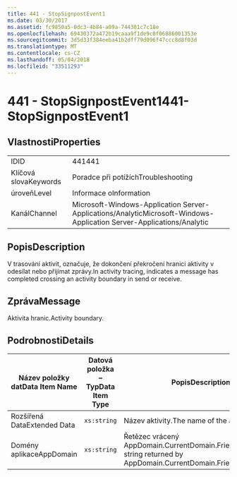 ```yaml
---
title: 441 - StopSignpostEvent1
ms.date: 03/30/2017
ms.assetid: fc9850a5-0dc3-4b84-a09a-744301c7c18e
ms.openlocfilehash: 69430372a472b19caaa9f1de9c0f06886001353e
ms.sourcegitcommit: 3d5d33f384eeba41b2dff79d096f47ccc8d8f03d
ms.translationtype: MT
ms.contentlocale: cs-CZ
ms.lasthandoff: 05/04/2018
ms.locfileid: "33511293"
---
```

# <a name="441--stopsignpostevent1"></a><span data-ttu-id="d9ce4-102">441 - StopSignpostEvent1</span><span class="sxs-lookup"><span data-stu-id="d9ce4-102">441- StopSignpostEvent1</span></span>
## <a name="properties"></a><span data-ttu-id="d9ce4-103">Vlastnosti</span><span class="sxs-lookup"><span data-stu-id="d9ce4-103">Properties</span></span>  
  
|||  
|-|-|  
|<span data-ttu-id="d9ce4-104">ID</span><span class="sxs-lookup"><span data-stu-id="d9ce4-104">ID</span></span>|<span data-ttu-id="d9ce4-105">441</span><span class="sxs-lookup"><span data-stu-id="d9ce4-105">441</span></span>|  
|<span data-ttu-id="d9ce4-106">Klíčová slova</span><span class="sxs-lookup"><span data-stu-id="d9ce4-106">Keywords</span></span>|<span data-ttu-id="d9ce4-107">Poradce při potížích</span><span class="sxs-lookup"><span data-stu-id="d9ce4-107">Troubleshooting</span></span>|  
|<span data-ttu-id="d9ce4-108">úroveň</span><span class="sxs-lookup"><span data-stu-id="d9ce4-108">Level</span></span>|<span data-ttu-id="d9ce4-109">Informace o</span><span class="sxs-lookup"><span data-stu-id="d9ce4-109">Information</span></span>|  
|<span data-ttu-id="d9ce4-110">Kanál</span><span class="sxs-lookup"><span data-stu-id="d9ce4-110">Channel</span></span>|<span data-ttu-id="d9ce4-111">Microsoft-Windows-Application Server-Applications/Analytic</span><span class="sxs-lookup"><span data-stu-id="d9ce4-111">Microsoft-Windows-Application Server-Applications/Analytic</span></span>|  
  
## <a name="description"></a><span data-ttu-id="d9ce4-112">Popis</span><span class="sxs-lookup"><span data-stu-id="d9ce4-112">Description</span></span>  
 <span data-ttu-id="d9ce4-113">V trasování aktivit, označuje, že dokončení překročení hranici aktivity v odesílat nebo přijímat zprávy.</span><span class="sxs-lookup"><span data-stu-id="d9ce4-113">In activity tracing, indicates a message has completed crossing an activity boundary in send or receive.</span></span>  
  
## <a name="message"></a><span data-ttu-id="d9ce4-114">Zpráva</span><span class="sxs-lookup"><span data-stu-id="d9ce4-114">Message</span></span>  
 <span data-ttu-id="d9ce4-115">Aktivita hranic.</span><span class="sxs-lookup"><span data-stu-id="d9ce4-115">Activity boundary.</span></span>  
  
## <a name="details"></a><span data-ttu-id="d9ce4-116">Podrobnosti</span><span class="sxs-lookup"><span data-stu-id="d9ce4-116">Details</span></span>  
  
|<span data-ttu-id="d9ce4-117">Název položky dat</span><span class="sxs-lookup"><span data-stu-id="d9ce4-117">Data Item Name</span></span>|<span data-ttu-id="d9ce4-118">Datová položka – Typ</span><span class="sxs-lookup"><span data-stu-id="d9ce4-118">Data Item Type</span></span>|<span data-ttu-id="d9ce4-119">Popis</span><span class="sxs-lookup"><span data-stu-id="d9ce4-119">Description</span></span>|  
|--------------------|--------------------|-----------------|  
|<span data-ttu-id="d9ce4-120">Rozšířená Data</span><span class="sxs-lookup"><span data-stu-id="d9ce4-120">Extended Data</span></span>|`xs:string`|<span data-ttu-id="d9ce4-121">Název aktivity.</span><span class="sxs-lookup"><span data-stu-id="d9ce4-121">The name of the activity.</span></span>|  
|<span data-ttu-id="d9ce4-122">Domény aplikace</span><span class="sxs-lookup"><span data-stu-id="d9ce4-122">AppDomain</span></span>|`xs:string`|<span data-ttu-id="d9ce4-123">Řetězec vrácený AppDomain.CurrentDomain.FriendlyName.</span><span class="sxs-lookup"><span data-stu-id="d9ce4-123">The string returned by AppDomain.CurrentDomain.FriendlyName.</span></span>|
